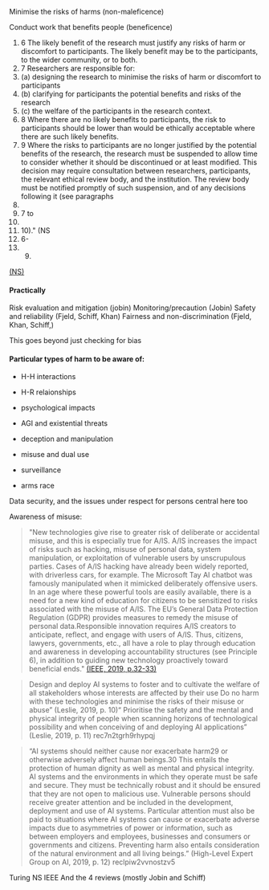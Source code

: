 

Minimise the risks of harms (non-maleficence)

Conduct work that benefits people (beneficence)


1. 6 The likely benefit of the research must justify any risks of harm or discomfort to participants. The likely benefit may be to the participants, to the wider community, or to both.
1. 7 Researchers are responsible for:
1. (a) designing the research to minimise the risks of harm or discomfort to participants
1. (b) clarifying for participants the potential benefits and risks of the research
1. (c) the welfare of the participants in the research context.
1. 8 Where there are no likely benefits to participants, the risk to participants should be lower than would be ethically acceptable where there are such likely benefits.
1. 9 Where the risks to participants are no longer justified by the potential benefits of the research, the research must be suspended to allow time to consider whether it should be discontinued or at least modified. This decision may require consultation between researchers, participants, the relevant ethical review body, and the institution. The review body must be notified promptly of such suspension, and of any decisions following it (see paragraphs
1.
1. 7 to
1.
1. 10)." (NS
1. 6-
1. 9)

[(NS)](/recmzjcgkv3ynoxbl)


#### Practically

Risk evaluation and mitigation (jobin)
Monitoring/precaution (Jobin)
Safety and reliability (Fjeld, Schiff, Khan)
Fairness and non-discrimination (Fjeld, Khan, Schiff,)

This goes beyond just checking for bias

#### Particular types of harm to be aware of:

- H-H interactions
- H-R relaionships
- psychological impacts

- AGI and existential threats
- deception and manipulation
- misuse and dual use
- surveillance
- arms race

Data security, and the issues under respect for persons central here too

Awareness of misuse:
> "New technologies give rise to greater risk of deliberate or accidental misuse, and this is especially true for A/IS. A/IS increases the impact of risks such as hacking, misuse of personal data, system manipulation, or exploitation of vulnerable users by unscrupulous parties. Cases of A/IS hacking have already been widely reported, with driverless cars, for example. The Microsoft Tay AI chatbot was famously manipulated when it mimicked deliberately offensive users. In an age where these powerful tools are easily available, there is a need for a new kind of education for citizens to be sensitized to risks associated with the misuse of A/IS. The EU’s General Data Protection Regulation (GDPR) provides measures to remedy the misuse of personal data.Responsible innovation requires A/IS creators to anticipate, reflect, and engage with users of A/IS. Thus, citizens, lawyers, governments, etc., all have a role to play through education and awareness in developing accountability structures (see Principle 6), in addition to guiding new technology proactively toward beneficial ends." [(IEEE, 2019, p.32-33)](/reccfsnzpjvw0pcue)

> Design and deploy AI systems to foster and to cultivate the welfare of all stakeholders whose interests are affected by their use
  Do no harm with these technologies and minimise the risks of their misuse or abuse” (Leslie, 2019, p. 10)“
  Prioritise the safety and the mental and physical integrity of people when scanning horizons of technological possibility and when conceiving of and deploying AI applications” (Leslie, 2019, p. 11)
  rec7n2tgrh9rhypqj
  
>“AI systems should neither cause nor exacerbate harm29 or otherwise adversely affect human beings.30 This entails the protection of human dignity as well as mental and physical integrity. AI systems and the environments in which they operate must be safe and secure. They must be technically robust and it should be ensured that they are not open to malicious use. Vulnerable persons should receive greater attention and be included in the development, deployment and use of AI systems. Particular attention must also be paid to situations where AI systems can cause or exacerbate adverse impacts due to asymmetries of power or information, such as between employers and employees, businesses and consumers or governments and citizens. Preventing harm also entails consideration of the natural environment and all living beings.” (High-Level Expert Group on AI, 2019, p. 12)
  reclpiw2vvnostzv5

  
  Turing
  NS
  IEEE
  And the 4 reviews (mostly Jobin and Schiff)
  

